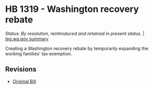 # HB 1319 - Washington recovery rebate
*Status: By resolution, reintroduced and retained in present status.* | [leg.wa.gov summary](https://app.leg.wa.gov/billsummary?BillNumber=1319&Year=2021)

Creating a Washington recovery rebate by temporarily expanding the working families' tax exemption.

## Revisions
* [Original Bill](1/)